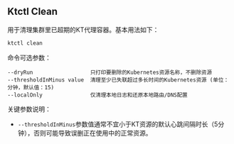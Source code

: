 Ktctl Clean
---

用于清理集群里已超期的KT代理容器。基本用法如下：

```bash
ktctl clean
```

命令可选参数：

```
--dryRun                  只打印要删除的Kubernetes资源名称，不删除资源
--thresholdInMinus value  清理至少已失联超过多长时间的Kubernetes资源 (单位：分钟，默认值：15)
--localOnly               仅清理本地日志和还原本地路由/DNS配置
```

关键参数说明：

- `--thresholdInMinus`参数值通常不宜小于KT资源的默认心跳间隔时长（5分钟），否则可能导致误删正在使用中的正常资源。
